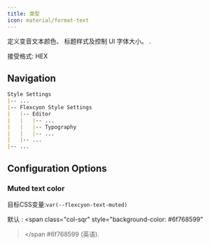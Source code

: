 ```yaml
---
title: 类型
icon: material/format-text
---
```


定义变音文本颜色、 标题样式及控制 UI
字体大小。
.

接受格式: HEX

## Navigation

```md
Style Settings
|-- ...
|-- Flexcyon Style Settings
|   |-- Editor
|   |   |-- ...
|   |   |-- Typography
|   |   |-- ...
|   |-- ...
|-- ...
```

## Configuration Options

### Muted text color

目标CSS变量:`var(--flexcyon-text-muted)`

默认 :
<span class="col-sqr" style="background-color: #6f768599"
></span
>#6f768599 (英语).
